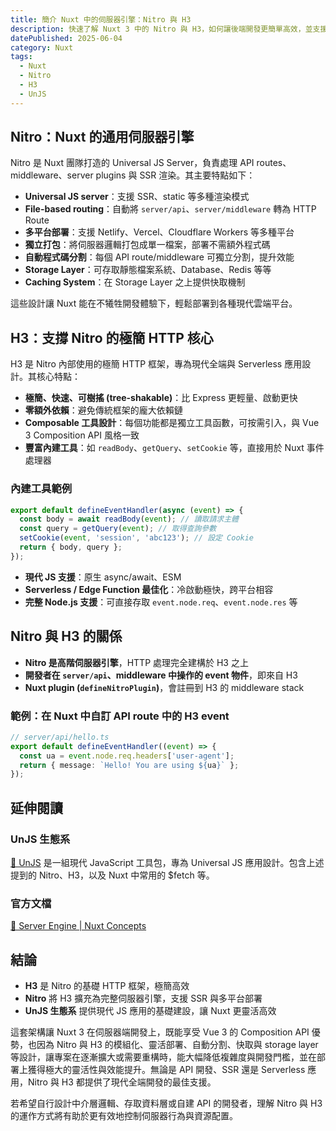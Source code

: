 ```yaml
---
title: 簡介 Nuxt 中的伺服器引擎：Nitro 與 H3
description: 快速了解 Nuxt 3 中的 Nitro 與 H3，如何讓後端開發更簡單高效，並支援多平台部署。
datePublished: 2025-06-04
category: Nuxt
tags:
  - Nuxt
  - Nitro
  - H3
  - UnJS
---
```


## Nitro：Nuxt 的通用伺服器引擎

Nitro 是 Nuxt 團隊打造的 Universal JS Server，負責處理 API routes、middleware、server plugins 與 SSR 渲染。其主要特點如下：

- **Universal JS server**：支援 SSR、static 等多種渲染模式
- **File-based routing**：自動將 `server/api`、`server/middleware` 轉為 HTTP Route
- **多平台部署**：支援 Netlify、Vercel、Cloudflare Workers 等多種平台
- **獨立打包**：將伺服器邏輯打包成單一檔案，部署不需額外程式碼
- **自動程式碼分割**：每個 API route/middleware 可獨立分割，提升效能
- **Storage Layer**：可存取靜態檔案系統、Database、Redis 等等
- **Caching System**：在 Storage Layer 之上提供快取機制

這些設計讓 Nuxt 能在不犧牲開發體驗下，輕鬆部署到各種現代雲端平台。

## H3：支撐 Nitro 的極簡 HTTP 核心

H3 是 Nitro 內部使用的極簡 HTTP 框架，專為現代全端與 Serverless 應用設計。其核心特點：

- **極簡、快速、可樹搖 (tree-shakable)**：比 Express 更輕量、啟動更快
- **零額外依賴**：避免傳統框架的龐大依賴鏈
- **Composable 工具設計**：每個功能都是獨立工具函數，可按需引入，與 Vue 3 Composition API 風格一致
- **豐富內建工具**：如 `readBody`、`getQuery`、`setCookie` 等，直接用於 Nuxt 事件處理器

### 內建工具範例

```ts
export default defineEventHandler(async (event) => {
  const body = await readBody(event); // 讀取請求主體
  const query = getQuery(event); // 取得查詢參數
  setCookie(event, 'session', 'abc123'); // 設定 Cookie
  return { body, query };
});
```

- **現代 JS 支援**：原生 async/await、ESM
- **Serverless / Edge Function 最佳化**：冷啟動極快，跨平台相容
- **完整 Node.js 支援**：可直接存取 `event.node.req`、`event.node.res` 等

## Nitro 與 H3 的關係

- **Nitro 是高階伺服器引擎**，HTTP 處理完全建構於 H3 之上
- **開發者在 `server/api`、middleware 中操作的 event 物件**，即來自 H3
- **Nuxt plugin (`defineNitroPlugin`)**，會註冊到 H3 的 middleware stack

### 範例：在 Nuxt 中自訂 API route 中的 H3 event

```ts
// server/api/hello.ts
export default defineEventHandler((event) => {
  const ua = event.node.req.headers['user-agent'];
  return { message: `Hello! You are using ${ua}` };
});
```

## 延伸閱讀

### UnJS 生態系

[🔗 UnJS](https://UnJS.io/) 是一組現代 JavaScript 工具包，專為 Universal JS 應用設計。包含上述提到的 Nitro、H3，以及 Nuxt 中常用的 $fetch 等。

### 官方文檔

[🔗 Server Engine | Nuxt Concepts](https://nuxt.com/docs/guide/concepts/server-engine)

## 結論

- **H3** 是 Nitro 的基礎 HTTP 框架，極簡高效
- **Nitro** 將 H3 擴充為完整伺服器引擎，支援 SSR 與多平台部署
- **UnJS 生態系** 提供現代 JS 應用的基礎建設，讓 Nuxt 更靈活高效

這套架構讓 Nuxt 3 在伺服器端開發上，既能享受 Vue 3 的 Composition API 優勢，也因為 Nitro 與 H3 的模組化、靈活部署、自動分割、快取與 storage layer 等設計，讓專案在逐漸擴大或需要重構時，能大幅降低複雜度與開發門檻，並在部署上獲得極大的靈活性與效能提升。無論是 API 開發、SSR 還是 Serverless 應用，Nitro 與 H3 都提供了現代全端開發的最佳支援。

若希望自行設計中介層邏輯、存取資料層或自建 API 的開發者，理解 Nitro 與 H3 的運作方式將有助於更有效地控制伺服器行為與資源配置。
